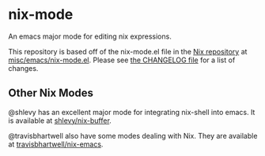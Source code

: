 # nix-mode
An emacs major mode for editing nix expressions.

This repository is based off of the nix-mode.el file in
the [Nix repository](https://github.com/nixos/nix)
at
[misc/emacs/nix-mode.el](https://github.com/NixOS/nix/blob/master/misc/emacs/nix-mode.el).
Please see [the CHANGELOG file](https://github.com/matthewbauer/nix-mode/blob/master/CHANGELOG.md) for a list of changes.


## Other Nix Modes

@shlevy has an excellent major mode for integrating nix-shell into emacs. It is available at [shlevy/nix-buffer](https://github.com/shlevy/nix-buffer). 

@travisbhartwell also have some modes dealing with Nix. They are available at [travisbhartwell/nix-emacs](https://github.com/travisbhartwell/nix-emacs).
